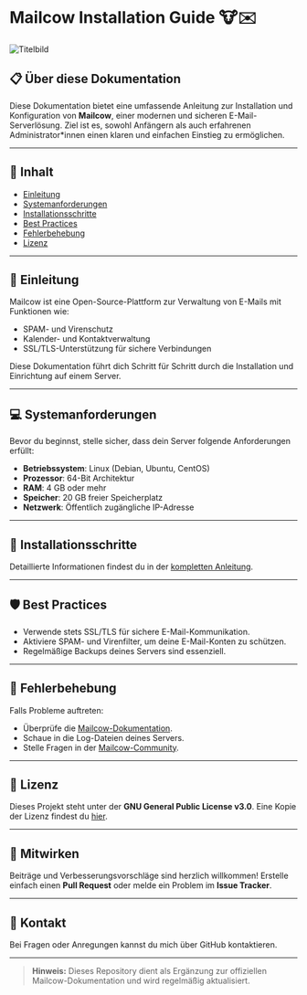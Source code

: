 # Mailcow Installation Guide 🐮✉️

![Titelbild](https://github.com/user-attachments/assets/e54450f2-a0c2-4b87-bfdf-45e55070e875)


## 📋 Über diese Dokumentation

Diese Dokumentation bietet eine umfassende Anleitung zur Installation und Konfiguration von **Mailcow**, einer modernen und sicheren E-Mail-Serverlösung. Ziel ist es, sowohl Anfängern als auch erfahrenen Administrator*innen einen klaren und einfachen Einstieg zu ermöglichen.

---

## 📂 Inhalt

- [Einleitung](#einleitung)
- [Systemanforderungen](#systemanforderungen)
- [Installationsschritte](#installationsschritte)
- [Best Practices](#best-practices)
- [Fehlerbehebung](#fehlerbehebung)
- [Lizenz](#lizenz)

---

## 🚀 Einleitung

Mailcow ist eine Open-Source-Plattform zur Verwaltung von E-Mails mit Funktionen wie:
- SPAM- und Virenschutz
- Kalender- und Kontaktverwaltung
- SSL/TLS-Unterstützung für sichere Verbindungen

Diese Dokumentation führt dich Schritt für Schritt durch die Installation und Einrichtung auf einem Server.

---

## 💻 Systemanforderungen

Bevor du beginnst, stelle sicher, dass dein Server folgende Anforderungen erfüllt:

- **Betriebssystem**: Linux (Debian, Ubuntu, CentOS)
- **Prozessor**: 64-Bit Architektur
- **RAM**: 4 GB oder mehr
- **Speicher**: 20 GB freier Speicherplatz
- **Netzwerk**: Öffentlich zugängliche IP-Adresse

---

## 📜 Installationsschritte

Detaillierte Informationen findest du in der [kompletten Anleitung](Mailcow.md).

---

## 🛡️ Best Practices

- Verwende stets SSL/TLS für sichere E-Mail-Kommunikation.
- Aktiviere SPAM- und Virenfilter, um deine E-Mail-Konten zu schützen.
- Regelmäßige Backups deines Servers sind essenziell.

---

## 🔧 Fehlerbehebung

Falls Probleme auftreten:
- Überprüfe die [Mailcow-Dokumentation](https://mailcow.github.io).
- Schaue in die Log-Dateien deines Servers.
- Stelle Fragen in der [Mailcow-Community](https://community.mailcow.email).

---

## 📜 Lizenz

Dieses Projekt steht unter der **GNU General Public License v3.0**. Eine Kopie der Lizenz findest du [hier](https://www.gnu.org/licenses/gpl-3.0.de.html).

---

## 🤝 Mitwirken

Beiträge und Verbesserungsvorschläge sind herzlich willkommen! Erstelle einfach einen **Pull Request** oder melde ein Problem im **Issue Tracker**.

---

## 📧 Kontakt

Bei Fragen oder Anregungen kannst du mich über GitHub kontaktieren.

---

> **Hinweis:** Dieses Repository dient als Ergänzung zur offiziellen Mailcow-Dokumentation und wird regelmäßig aktualisiert.

